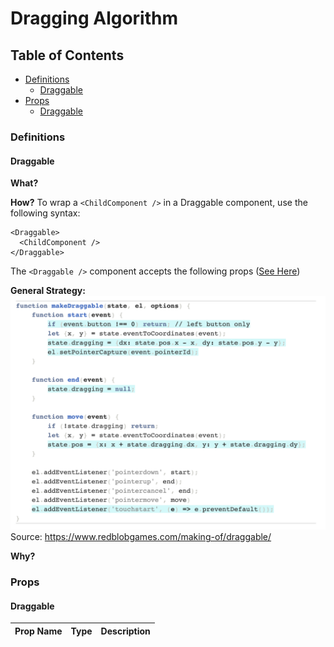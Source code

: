 # Dragging Algorithm

## Table of Contents

- [Definitions](#definitions)
  - [Draggable](#draggable)
- [Props](#props)
  - [Draggable](#draggable-1)

### Definitions

#### Draggable

**What?**

**How?**
To wrap a `<ChildComponent />` in a Draggable component, use the following syntax:

```tsx
<Draggable>
  <ChildComponent />
</Draggable>
```

The `<Draggable />` component accepts the following props ([See Here](#Draggable-1))

**General Strategy:**
![Alt text](image.png)
Source: https://www.redblobgames.com/making-of/draggable/

**Why?**

### Props

#### Draggable

| Prop Name | Type | Description |
| --------- | ---- | ----------- |
